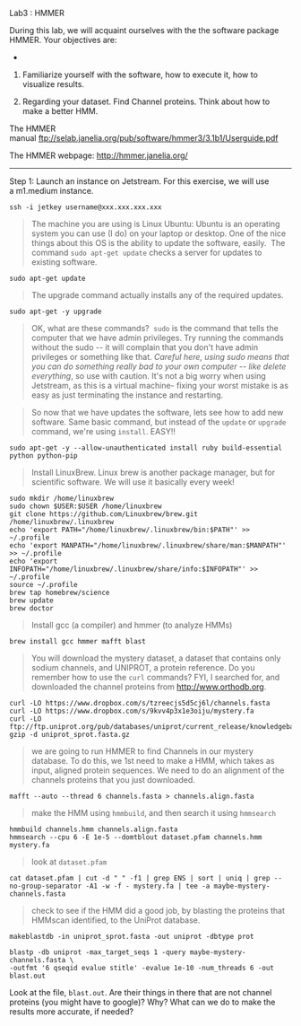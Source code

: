Lab3 : HMMER

During this lab, we will acquaint ourselves with the the software package HMMER. Your objectives are:

-

1. Familiarize yourself with the software, how to execute it, how to visualize results.

2. Regarding your dataset. Find Channel proteins. Think about how to make a better HMM.

The HMMER manual <a href="ftp://selab.janelia.org/pub/software/hmmer3/3.1b1/Userguide.pdf">ftp://selab.janelia.org/pub/software/hmmer3/3.1b1/Userguide.pdf</a>

The HMMER webpage: <a href="http://hmmer.janelia.org/">http://hmmer.janelia.org/</a>

---

 Step 1: Launch an instance on Jetstream. For this exercise, we will use a m1.medium instance.

```
ssh -i jetkey username@xxx.xxx.xxx.xxx
```

> The machine you are using is Linux Ubuntu: Ubuntu is an operating system you can use (I do) on your laptop or desktop. One of the nice things about this OS is the ability to update the software, easily.  The command `sudo apt-get update` checks a server for updates to existing software.


```
sudo apt-get update
```

> The upgrade command actually installs any of the required updates.

```
sudo apt-get -y upgrade
```

> OK, what are these commands?  `sudo` is the command that tells the computer that we have admin privileges. Try running the commands without the sudo -- it will complain that you don't have admin privileges or something like that. *Careful here, using sudo means that you can do something really bad to your own computer -- like delete everything*, so use with caution. It's not a big worry when using Jetstream, as this is a virtual machine- fixing your worst mistake is as easy as just terminating the instance and restarting.


> So now that we have updates the software, lets see how to add new software. Same basic command, but instead of the `update` or `upgrade` command, we're using `install`. EASY!!


```
sudo apt-get -y --allow-unauthenticated install ruby build-essential python python-pip
```


> Install LinuxBrew. Linux brew is another package manager, but for scientific software. We will use it basically every week!

```
sudo mkdir /home/linuxbrew
sudo chown $USER:$USER /home/linuxbrew
git clone https://github.com/Linuxbrew/brew.git /home/linuxbrew/.linuxbrew
echo 'export PATH="/home/linuxbrew/.linuxbrew/bin:$PATH"' >> ~/.profile
echo 'export MANPATH="/home/linuxbrew/.linuxbrew/share/man:$MANPATH"' >> ~/.profile
echo 'export INFOPATH="/home/linuxbrew/.linuxbrew/share/info:$INFOPATH"' >> ~/.profile
source ~/.profile
brew tap homebrew/science
brew update
brew doctor
```

> Install gcc (a compiler) and hmmer (to analyze HMMs)

```
brew install gcc hmmer mafft blast
```


> You will download the mystery dataset, a dataset that contains only sodium channels, and UNIPROT, a protein reference. Do you remember how to use the `curl` commands? FYI, I searched for, and downloaded the channel proteins from http://www.orthodb.org.

```
curl -LO https://www.dropbox.com/s/tzreecjs5d5cj6l/channels.fasta
curl -LO https://www.dropbox.com/s/9kvv4p3x1e3oiju/mystery.fa
curl -LO ftp://ftp.uniprot.org/pub/databases/uniprot/current_release/knowledgebase/complete/uniprot_sprot.fasta.gz
gzip -d uniprot_sprot.fasta.gz
```

> we are going to run HMMER to find Channels in our mystery database. To do this, we 1st need to make a HMM, which takes as input, aligned protein sequences. We need to do an alignment of the channels proteins that you just downloaded.

```
mafft --auto --thread 6 channels.fasta > channels.align.fasta
```

> make the HMM using `hmmbuild`, and then search it using `hmmsearch`

```
hmmbuild channels.hmm channels.align.fasta
hmmsearch --cpu 6 -E 1e-5 --domtblout dataset.pfam channels.hmm mystery.fa
```

> look at `dataset.pfam`

```
cat dataset.pfam | cut -d " " -f1 | grep ENS | sort | uniq | grep --no-group-separator -A1 -w -f - mystery.fa | tee -a maybe-mystery-channels.fasta
```

> check to see if the HMM did a good job, by blasting the proteins that HMMscan identified, to the UniProt database.

```
makeblastdb -in uniprot_sprot.fasta -out uniprot -dbtype prot

blastp -db uniprot -max_target_seqs 1 -query maybe-mystery-channels.fasta \
-outfmt '6 qseqid evalue stitle' -evalue 1e-10 -num_threads 6 -out blast.out

```

Look at the file, `blast.out`. Are their things in there that are not channel proteins (you might have to google)? Why? What can we do to make the results more accurate, if needed?
